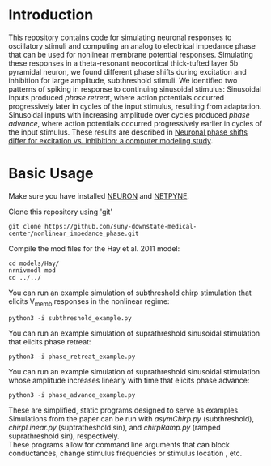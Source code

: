 # Introduction
This repository contains code for simulating neuronal responses to oscillatory stimuli and 
computing an analog to electrical impedance phase that can be used for nonlinear membrane 
potential responses.
Simulating these responses in a theta-resonant neocortical thick-tufted layer 5b pyramidal neuron,
we found different phase shifts during excitation and inhibition for large amplitude, subthreshold stimuli.
We identified two patterns of spiking in response to continuing sinusoidal stimulus: 
Sinusoidal inputs produced *phase retreat*, where action potentials occurred progressively later in cycles of the input stimulus, resulting from adaptation.
Sinusoidal inputs with increasing amplitude over cycles produced *phase advance*, where action potentials occurred progressively earlier in cycles of the input stimulus.
These results are described in [Neuronal phase shifts differ for excitation vs. inhibition: a computer modeling study](https://www.biorxiv.org/content/10.1101/2023.03.20.533519v1).

# Basic Usage
Make sure you have installed [NEURON](https://www.neuron.yale.edu/neuron/) and [NETPYNE](http://netpyne.org/).

Clone this repository using 'git'
```
git clone https://github.com/suny-downstate-medical-center/nonlinear_impedance_phase.git
```

Compile the mod files for the Hay et al. 2011 model:
```
cd models/Hay/
nrnivmodl mod 
cd ../../
```

You can run an example simulation of subthreshold chirp stimulation that elicits 
V<sub>memb</sub> responses in the nonlinear regime:
```
python3 -i subthreshold_example.py 
```

You can run an example simulation of suprathreshold sinusoidal stimulation that elicits 
phase retreat:
```
python3 -i phase_retreat_example.py 
```

You can run an example simulation of suprathreshold sinusoidal stimulation whose amplitude increases linearly with time that elicits 
phase advance:
```
python3 -i phase_advance_example.py 
```

These are simplified, static programs designed to serve as examples.  
Simulations from the paper can be run with *asymChirp.py* (subthreshold), *chirpLinear.py* (suptratheshold sin), and *chirpRamp.py* (ramped suprathreshold sin), respectively.  
These programs allow for command line arguments that can block conductances, change stimulus frequencies or stimulus location , etc.
